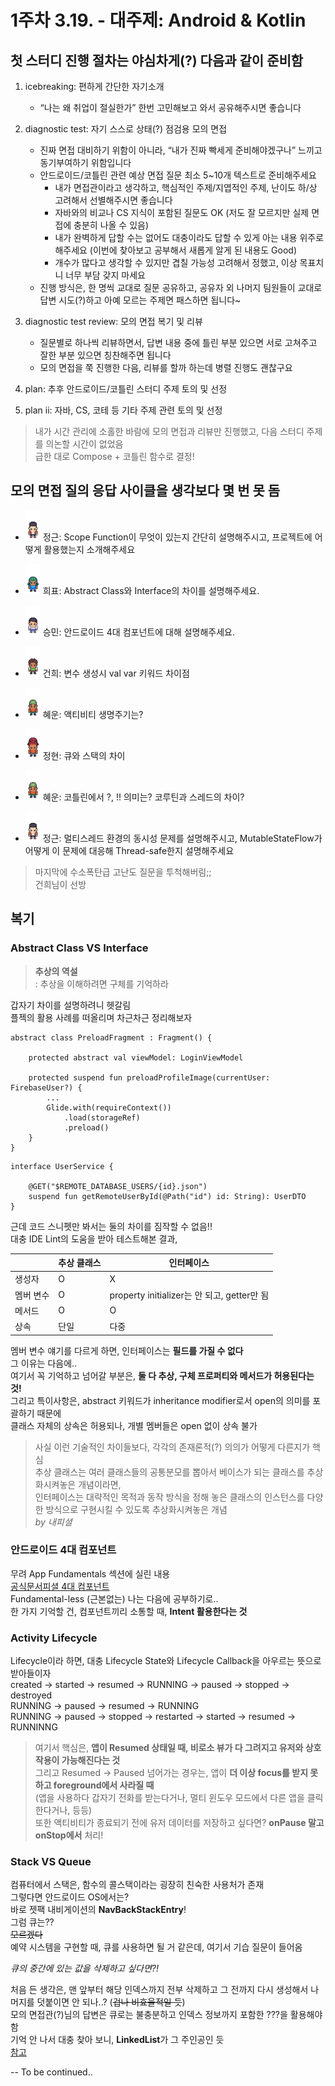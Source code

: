 # 1주차 3.19. - 대주제: Android & Kotlin 

## 첫 스터디 진행 절차는 야심차게(?) 다음과 같이 준비함

1. icebreaking: 편하게 간단한 자기소개  
    - “나는 왜 취업이 절실한가” 한번 고민해보고 와서 공유해주시면 좋습니다
      
2. diagnostic test: 자기 스스로 상태(?) 점검용 모의 면접  
    - 진짜 면접 대비하기 위함이 아니라, “내가 진짜 빡세게 준비해야겠구나” 느끼고 동기부여하기 위함입니다  
    - 안드로이드/코틀린 관련 예상 면접 질문 최소 5~10개 텍스트로 준비해주세요  
        - 내가 면접관이라고 생각하고, 핵심적인 주제/지엽적인 주제, 난이도 하/상 고려해서 선별해주시면 좋습니다  
        - 자바와의 비교나 CS 지식이 포함된 질문도 OK (저도 잘 모르지만 실제 면접에 충분히 나올 수 있음)  
        - 내가 완벽하게 답할 수는 없어도 대충이라도 답할 수 있게 아는 내용 위주로 해주세요 (이번에 찾아보고 공부해서 새롭게 알게 된 내용도 Good)  
        - 개수가 많다고 생각할 수 있지만 겹칠 가능성 고려해서 정했고, 이상 목표치니 너무 부담 갖지 마세요  
    - 진행 방식은, 한 명씩 교대로 질문 공유하고, 공유자 외 나머지 팀원들이 교대로 답변 시도(?)하고 아예 모르는 주제면 패스하면 됩니다~  
      
3. diagnostic test review: 모의 면접 복기 및 리뷰  
    - 질문별로 하나씩 리뷰하면서, 답변 내용 중에 틀린 부분 있으면 서로 고쳐주고 잘한 부분 있으면 칭찬해주면 됩니다  
    - 모의 면접을 쭉 진행한 다음, 리뷰를 할까 하는데 병렬 진행도 괜찮구요  
      
4. plan:  추후 안드로이드/코틀린 스터디 주제 토의 및 선정  
   
6. plan ii: 자바, CS, 코테 등 기타 주제 관련 토의 및 선정  

> 내가 시간 관리에 소홀한 바람에 모의 면접과 리뷰만 진행했고, 다음 스터디 주제를 의논할 시간이 없었음  
> 급한 대로 Compose + 코틀린 함수로 결정!  

## 모의 면접 질의 응답 사이클을 생각보다 몇 번 못 돔

- <img src="../res/jungkeun.png" alt="jungkeun" width="24"/> 정근: Scope Function이 무엇이 있는지 간단히 설명해주시고, 프로젝트에 어떻게 활용했는지 소개해주세요  

- <img src="../res/heepyo.png" alt="heepyo" width="24"/> 희표: Abstract Class와 Interface의 차이를 설명해주세요.  

- <img src="../res/seungmin.png" alt="seungmin" width="24"/> 승민: 안드로이드 4대 컴포넌트에 대해 설명해주세요.  

- <img src="../res/gunhee.png" alt="gunhee" width="24"/> 건희: 변수 생성시 val var 키워드 차이점  

- <img src="../res/hyewoon.png" alt="hyewoon" width="24"/> 혜운: 액티비티 생명주기는?  

- <img src="../res/junghyun.png" alt="junghyun" width="24"/> 정현: 큐와 스택의 차이  

- <img src="../res/hyewoon.png" alt="hyewoon" width="24"/> 혜운: 코틀린에서 ?, !! 의미는? 코루틴과 스레드의 차이?  

- <img src="../res/jungkeun.png" alt="jungkeun" width="24"/> 정근: 멀티스레드 환경의 동시성 문제를 설명해주시고, MutableStateFlow가 어떻게 이 문제에 대응해 Thread-safe한지 설명해주세요  

> 마지막에 수소폭탄급 고난도 질문을 투척해버림;;  
> 건희님이 선방  

## 복기

### Abstract Class VS Interface

> **추상의 역설**  
> : 추상을 이해하려면 구체를 기억하라

갑자기 차이를 설명하려니 헷갈림  
플젝의 활용 사례를 떠올리며 차근차근 정리해보자  

```
abstract class PreloadFragment : Fragment() {

    protected abstract val viewModel: LoginViewModel

    protected suspend fun preloadProfileImage(currentUser: FirebaseUser?) {
        ...
        Glide.with(requireContext())
            .load(storageRef)
            .preload()
    }
}
```

```
interface UserService {

    @GET("$REMOTE_DATABASE_USERS/{id}.json")
    suspend fun getRemoteUserById(@Path("id") id: String): UserDTO
}
```

근데 코드 스니펫만 봐서는 둘의 차이를 짐작할 수 없음!!  
대충 IDE Lint의 도움을 받아 테스트해본 결과,  

|          | 추상 클래스 | 인터페이스 |
| -------- | -------- | ------- |
|   생성자   |    O     |    X    |
|  멤버 변수  |    O    | property initializer는 안 되고, getter만 됨 |
|   메서드   |    O    |     O   |
|    상속    |   단일   |    다중   |

멤버 변수 얘기를 다르게 하면, 인터페이스는 **필드를 가질 수 없다**  
그 이유는 다음에..  
여기서 꼭 기억하고 넘어갈 부분은, **둘 다 추상, 구체 프로퍼티와 메서드가 허용된다는 것!**  
그리고 특이사항은, abstract 키워드가 inheritance modifier로서 open의 의미를 포괄하기 때문에  
클래스 자체의 상속은 허용되나, 개별 멤버들은 open 없이 상속 불가  

> 사실 이런 기술적인 차이들보다, 각각의 존재론적(?) 의의가 어떻게 다른지가 핵심  
> 추상 클래스는 여러 클래스들의 공통분모를 뽑아서 베이스가 되는 클래스를 추상화시켜놓은 개념이라면,  
> 인터페이스는 대략적인 목적과 동작 방식을 정해 놓은 클래스의 인스턴스를 다양한 방식으로 구현시킬 수 있도록 추상화시켜놓은 개념  
> *by 내피셜*  

### 안드로이드 4대 컴포넌트

무려 App Fundamentals 섹션에 실린 내용  
[공식문서피셜 4대 컴포넌트](https://developer.android.com/guide/components/fundamentals)  
Fundamental-less (근본없는) 나는 다음에 공부하기로..  
한 가지 기억할 건, 컴포넌트끼리 소통할 때, **Intent 활용한다는 것**  

### Activity Lifecycle

Lifecycle이라 하면, 대충 Lifecycle State와 Lifecycle Callback을 아우르는 뜻으로 받아들이자  
created -> started -> resumed -> RUNNING -> paused -> stopped -> destroyed  
RUNNING -> paused -> resumed -> RUNNING  
RUNNING -> paused -> stopped -> restarted -> started -> resumed -> RUNNINNG

> 여기서 핵심은, **앱이 Resumed 상태일 때, 비로소 뷰가 다 그려지고 유저와 상호작용이 가능해진다는 것**  
> 그리고 Resumed -> Paused 넘어가는 경우는, 앱이 **더 이상 focus를 받지 못하고 foreground에서 사라질 때**  
> (앱을 사용하다 갑자기 전화를 받는다거나, 멀티 윈도우 모드에서 다른 앱을 클릭한다거나, 등등)  
> 또한 액티비티가 종료되기 전에 유저 데이터를 저장하고 싶다면?
> **onPause 말고 onStop에서** 처리!  

### Stack VS Queue

컴퓨터에서 스택은, 함수의 콜스택이라는 굉장히 친숙한 사용처가 존재  
그렇다면 안드로이드 OS에서는?  
바로 젯팩 내비게이션의 **NavBackStackEntry**!  
그럼 큐는??  
~~모르겠다~~  
예약 시스템을 구현할 때, 큐를 사용하면 될 거 같은데, 여기서 기습 질문이 들어옴  

*큐의 중간에 있는 값을 삭제하고 싶다면?!*  

처음 든 생각은, 맨 앞부터 해당 인덱스까지 전부 삭제하고 그 전까지 다시 생성해서 나머지를 덧붙이면 안 되나..? (~~겁나 비효율적일 듯~~)  
모의 면접관(?)님의 답변은 큐로는 불충분하고 인덱스 정보까지 포함한 ???을 활용해야 함  
기억 안 나서 대충 찾아 보니, **LinkedList**가 그 주인공인 듯  
[참고](https://stackoverflow.com/questions/45798281/how-to-remove-a-specific-element-from-queue-in-javanot-priority-queue)  

-- To be continued..

